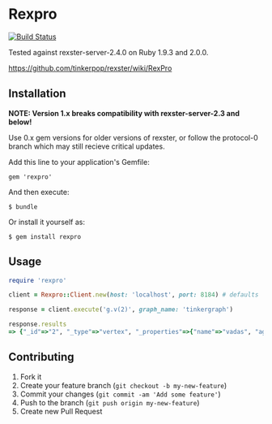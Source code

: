# Rexpro

[![Build Status](https://travis-ci.org/lann/rexpro-ruby.png)](https://travis-ci.org/lann/rexpro-ruby)

Tested against rexster-server-2.4.0 on Ruby 1.9.3 and 2.0.0.

https://github.com/tinkerpop/rexster/wiki/RexPro

## Installation

**NOTE: Version 1.x breaks compatibility with rexster-server-2.3 and below!**

Use 0.x gem versions for older versions of rexster, or follow the protocol-0
branch which may still recieve critical updates.

Add this line to your application's Gemfile:

    gem 'rexpro'

And then execute:

    $ bundle

Or install it yourself as:

    $ gem install rexpro

## Usage

```ruby
require 'rexpro'

client = Rexpro::Client.new(host: 'localhost', port: 8184) # defaults

response = client.execute('g.v(2)', graph_name: 'tinkergraph')

response.results
=> {"_id"=>"2", "_type"=>"vertex", "_properties"=>{"name"=>"vadas", "age"=>27}}
```

## Contributing

1. Fork it
2. Create your feature branch (`git checkout -b my-new-feature`)
3. Commit your changes (`git commit -am 'Add some feature'`)
4. Push to the branch (`git push origin my-new-feature`)
5. Create new Pull Request
